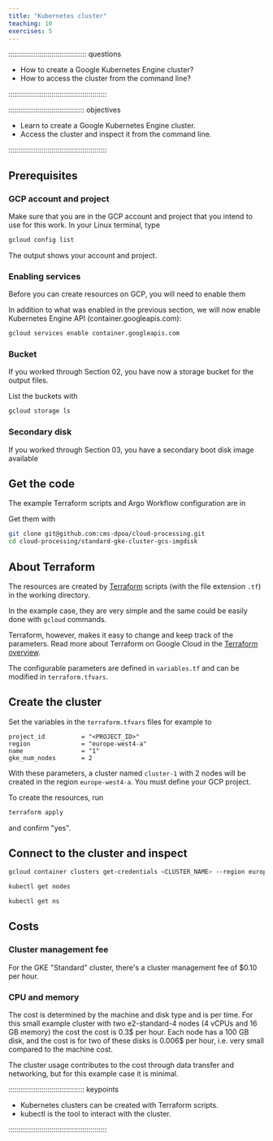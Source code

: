 ```yaml
---
title: "Kubernetes cluster"
teaching: 10
exercises: 5 
---
```


:::::::::::::::::::::::::::::::::::::: questions 

- How to create a Google Kubernetes Engine cluster?
- How to access the cluster from the command line?

::::::::::::::::::::::::::::::::::::::::::::::::

::::::::::::::::::::::::::::::::::::: objectives

- Learn to create a Google Kubernetes Engine cluster.
- Access the cluster and inspect it from the command line.

::::::::::::::::::::::::::::::::::::::::::::::::


## Prerequisites


### GCP account and project

Make sure that you are in the GCP account and project that you intend to use for this work. In your Linux terminal, type

```bash
gcloud config list
```

The output shows your account and project. 


### Enabling services

Before you can create resources on GCP, you will need to enable them

In addition to what was enabled in the previous section, we will now enable Kubernetes Engine API (container.googleapis.com):

```bash
gcloud services enable container.googleapis.com
```

### Bucket

If you worked through Section 02, you have now a storage bucket for the output files.

List the buckets with

```bash
gcloud storage ls
```

### Secondary disk

If you worked through Section 03, you have a secondary boot disk image available

## Get the code

The example Terraform scripts and Argo Workflow configuration are in 

Get them with

```bash
git clone git@github.com:cms-dpoa/cloud-processing.git
cd cloud-processing/standard-gke-cluster-gcs-imgdisk
```
## About Terraform

The resources are created by [Terraform](https://developer.hashicorp.com/terraform?product_intent=terraform) scripts (with the file extension `.tf`) in the working directory.

In the example case, they are very simple and the same could be easily done with `gcloud` commands.

Terraform, however, makes it easy to change and keep track of the parameters. Read more about Terraform on Google Cloud in the [Terraform overview](https://cloud.google.com/docs/terraform/terraform-overview).

The configurable parameters are defined in `variables.tf` and can be modified in `terraform.tfvars`.

## Create the cluster

Set the variables in the `terraform.tfvars` files for example to

```
project_id          = "<PROJECT_ID>"
region              = "europe-west4-a"
name                = "1"
gke_num_nodes       = 2
```

With these parameters, a cluster named `cluster-1` with 2 nodes will be created in the region `europe-west4-a`. You must define your GCP project.

To create the resources, run

```bash
terraform apply
```

and confirm "yes".

## Connect to the cluster and inspect

```bash
gcloud container clusters get-credentials <CLUSTER_NAME> --region europe-west4-a --project <PROJECT_ID>
```

```bash
kubectl get nodes
```

```bash
kubectl get ns
```

<!-- ## Enable image streaming

This is finally not needed. The streaming for the secondary disk works even if Image streaming shows Disabled in the cluster features

```bash
 gcloud container clusters update <CLUSTER_NAME> --zone europe-west4-a --enable-image-streaming

``` -->


## Costs

### Cluster management fee

For the GKE "Standard" cluster, there's a cluster management fee of 
$0.10 per hour.

### CPU and memory

The cost is determined by the machine and disk type and is per time. 
For this small example cluster with two e2-standard-4 nodes (4 vCPUs and 16 GB memory) the cost the cost is 0.3$ per hour. Each node has a 100 GB disk, and the cost is for two of these disks is 0.006$ per hour, i.e. very small compared to the machine cost.

The cluster usage contributes to the cost through data transfer and networking, but for this example case it is minimal. 

::::::::::::::::::::::::::::::::::::: keypoints 

- Kubernetes clusters can be created with Terraform scripts.
- kubectl is the tool to interact with the cluster.


::::::::::::::::::::::::::::::::::::::::::::::::

